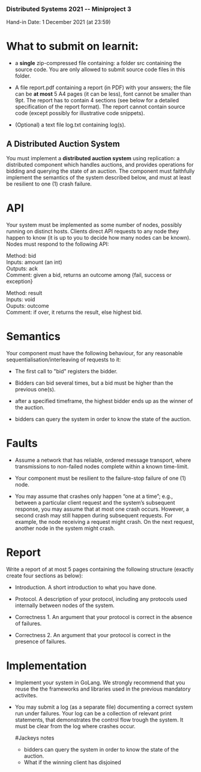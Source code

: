 ### Distributed Systems 2021 -- Miniproject 3
Hand-in Date: 1 December 2021 (at 23:59)

# What to submit on learnit:
- a **single** zip-compressed file containing: a folder src containing
the source code. You are only allowed to submit source code files in
this folder.

- A file report.pdf containing a report (in PDF) with your answers;
the file can be **at most** 5 A4 pages (it can be less), font cannot
be smaller than 9pt. The report has to contain 4 sections (see below
for a detailed specification of the report format). The report cannot
contain source code (except possibly for illustrative code snippets).

- (Optional) a text file log.txt containing log(s).



## A Distributed Auction System
You must implement a **distributed auction system** using replication:
a distributed component which handles auctions, and provides
operations for bidding and querying the state of an auction. The
component must faithfully implement the semantics of the system
described below, and must at least be resilient to one (1) crash
failure.

# API
Your system must be implemented as some number of nodes, possibly
running on distinct hosts. Clients direct API requests to any node
they happen to know (it is up to you to decide how many nodes can be
known). Nodes must respond to the following API:

Method: bid  
Inputs: amount (an int)  
Outputs: ack  
Comment: given a bid, returns an outcome among {fail, success or exception}  

Method: result  
Inputs: void  
Ouputs: outcome  
Comment: if over, it returns the result, else highest bid.  

# Semantics
Your component must have the following behaviour, for any reasonable
sequentialisation/interleaving of requests to it:
- The first call to "bid" registers the bidder.

- Bidders can bid several times, but a bid must be higher than the
  previous one(s).

- after a specified timeframe, the highest bidder ends up as the
  winner of the auction.

- bidders can query the system in order to know the state of the
  auction.

# Faults
- Assume a network that has reliable, ordered message transport, where
  transmissions to non-failed nodes complete within a known
  time-limit.

- Your component must be resilient to the failure-stop failure of one
   (1) node.

- You may assume that crashes only happen “one at a time”; e.g.,
  between a particular client request and the system’s subsequent
  response, you may assume that at most one crash occurs. However, a
  second crash may still happen during subsequent requests. For
  example, the node receiving a request might crash. On the next
  request, another node in the system might crash.

# Report
Write a report of at most 5 pages containing the following structure
(exactly create four sections as below):

- Introduction. A short introduction to what you have done.

- Protocol. A description of your protocol, including any protocols
  used internally between nodes of the system.

- Correctness 1. An argument that your protocol is correct
  in the absence of failures.

- Correctness 2. An argument that your protocol is correct in the
  presence of failures.

# Implementation
- Implement your system in GoLang. We strongly recommend that you
  reuse the the frameworks and libraries used in the previous
  mandatory activites.

- You may submit a log (as a separate file) documenting a correct
  system run under failures. Your log can be a collection of relevant
  print statements, that demonstrates the control flow trough the
  system. It must be clear from the log where crashes occur.
  
  #Jackeys notes
  - bidders can query the system in order to know the state of the
  auction.
  - What if the winning client has disjoined
  
